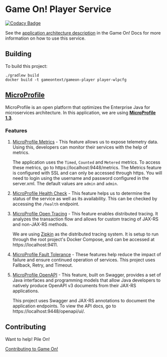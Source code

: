 # Game On! Player Service 

[![Codacy Badge](https://api.codacy.com/project/badge/grade/1fc932713e474ba0bb9593a9cdcb8e35)](https://www.codacy.com/app/gameontext/gameon-player)

See the [application architecture description](https://gameontext.gitbooks.io/gameon-gitbook/content/microservices/) in the Game On! Docs for more information on how to use this service.

## Building

To build this project: 

    ./gradlew build
    docker build -t gameontext/gameon-player player-wlpcfg

## [MicroProfile](https://microprofile.io/)
MicroProfile is an open platform that optimizes the Enterprise Java for microservices architecture. In this application, we are using [**MicroProfile 1.3**](https://github.com/eclipse/microprofile-bom).

### Features
1. [MicroProfile Metrics](https://github.com/eclipse/microprofile-metrics) - This feature allows us to expose telemetry data. Using this, developers can monitor their services with the help of metrics.

    The application uses the `Timed`, `Counted` and `Metered` metrics. To access these metrics, go to https://localhost:9448/metrics.
    The Metrics feature is configured with SSL and can only be accessed through https. You will need to login using the username and password configured in the server.xml. The default values are `admin` and `admin`.

2. [MicroProfile Health Check](https://github.com/eclipse/microprofile-health) - This feature helps us to determine the status of the service as well as its availability. This can be checked by accessing the `/health` endpoint.

3. [MicroProfile Open Tracing](https://github.com/eclipse/microprofile-opentracing) -  This feature enables distributed tracing. It analyzes the transaction flow and allows for custom tracing of JAX-RS and non-JAX-RS methods.

    We are using [Zipkin](https://zipkin.io/) as the distributed tracing system. It is setup to run through the root project's Docker Compose, and can be accessed at https://localhost:9411.

4. [MicroProfile Fault Tolerance](https://github.com/eclipse/microprofile-fault-tolerance) - These features help reduce the impact of failure and ensure continued operation of services. This project uses Fallback, Retry, and Timeout.

5. [MicroProfile OpenAPI](https://github.com/eclipse/microprofile-open-api) - This feature, built on Swagger, provides a set of Java interfaces and programming models that allow Java developers to natively produce OpenAPI v3 documents from their JAX-RS applications. 

    This project uses Swagger and JAX-RS annotations to document the application endpoints. To view the API docs, go to https://localhost:9448/openapi/ui/.

## Contributing

Want to help! Pile On! 

[Contributing to Game On!](CONTRIBUTING.md)
